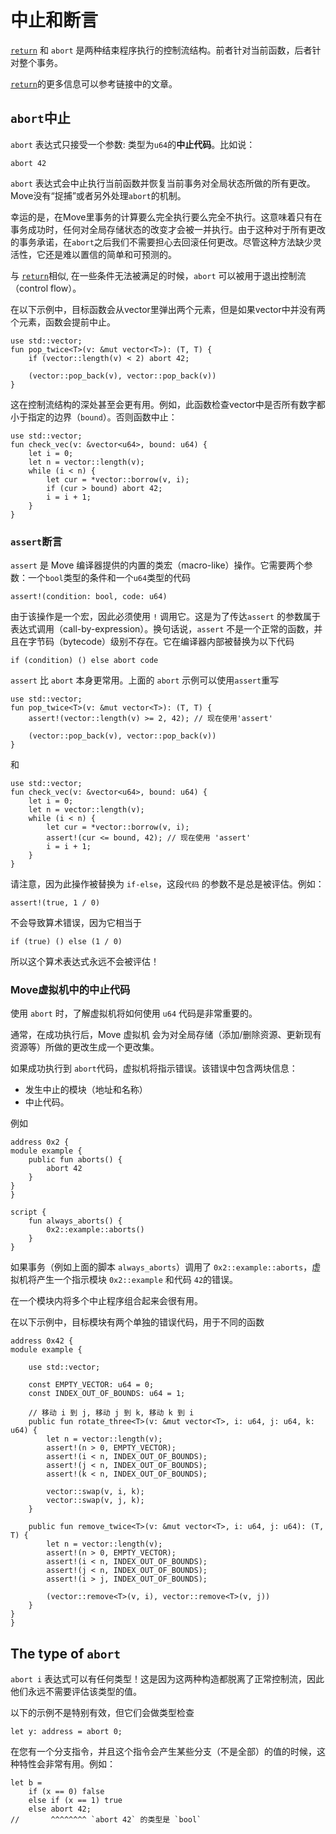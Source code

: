 
# 中止和断言

[`return`](./chapter_15_functions.md) 和 `abort` 是两种结束程序执行的控制流结构。前者针对当前函数，后者针对整个事务。


 [`return`](./chapter_15_functions.md)的更多信息可以参考链接中的文章。

## `abort`中止

`abort` 表达式只接受一个参数: 类型为`u64`的**中止代码**。比如说：

```move
abort 42
```

`abort` 表达式会中止执行当前函数并恢复当前事务对全局状态所做的所有更改。Move没有“捉捕”或者另外处理`abort`的机制。

幸运的是，在Move里事务的计算要么完全执行要么完全不执行。这意味着只有在事务成功时，任何对全局存储状态的改变才会被一并执行。由于这种对于所有更改的事务承诺，在`abort`之后我们不需要担心去回滚任何更改。尽管这种方法缺少灵活性，它还是难以置信的简单和可预测的。

与 [`return`](./chapter_15_functions.md)相似, 在一些条件无法被满足的时候，`abort` 可以被用于退出控制流（control flow）。

在以下示例中，目标函数会从vector里弹出两个元素，但是如果vector中并没有两个元素，函数会提前中止。

```move=
use std::vector;
fun pop_twice<T>(v: &mut vector<T>): (T, T) {
    if (vector::length(v) < 2) abort 42;

    (vector::pop_back(v), vector::pop_back(v))
}
```

这在控制流结构的深处甚至会更有用。例如，此函数检查vector中是否所有数字都小于指定的边界（`bound`）。否则函数中止：

```move=
use std::vector;
fun check_vec(v: &vector<u64>, bound: u64) {
    let i = 0;
    let n = vector::length(v);
    while (i < n) {
        let cur = *vector::borrow(v, i);
        if (cur > bound) abort 42;
        i = i + 1;
    }
}
```

### `assert`断言

`assert` 是 Move 编译器提供的内置的类宏（macro-like）操作。它需要两个参数：一个`bool`类型的条件和一个`u64`类型的代码

```move
assert!(condition: bool, code: u64)
```

由于该操作是一个宏，因此必须使用 `!` 调用它。这是为了传达`assert` 的参数属于表达式调用（call-by-expression）。换句话说，`assert` 不是一个正常的函数，并且在字节码（bytecode）级别不存在。它在编译器内部被替换为以下代码

```move
if (condition) () else abort code
```

`assert` 比 `abort` 本身更常用。上面的 `abort` 示例可以使用`assert`重写

```move=
use std::vector;
fun pop_twice<T>(v: &mut vector<T>): (T, T) {
    assert!(vector::length(v) >= 2, 42); // 现在使用'assert'

    (vector::pop_back(v), vector::pop_back(v))
}
```

和

```move=
use std::vector;
fun check_vec(v: &vector<u64>, bound: u64) {
    let i = 0;
    let n = vector::length(v);
    while (i < n) {
        let cur = *vector::borrow(v, i);
        assert!(cur <= bound, 42); // 现在使用 'assert'
        i = i + 1;
    }
}
```
请注意，因为此操作被替换为 `if-else`，这段`代码` 的参数不是总是被评估。例如：

```move
assert!(true, 1 / 0)
```

不会导致算术错误，因为它相当于

```move
if (true) () else (1 / 0)
```

所以这个算术表达式永远不会被评估！

### Move虚拟机中的中止代码

使用 `abort` 时，了解虚拟机将如何使用 `u64` 代码是非常重要的。

通常，在成功执行后，Move 虚拟机 会为对全局存储（添加/删除资源、更新现有资源等）所做的更改生成一个更改集。

如果成功执行到 `abort`代码，虚拟机将指示错误。该错误中包含两块信息：

- 发生中止的模块（地址和名称）
- 中止代码。

例如

```move=
address 0x2 {
module example {
    public fun aborts() {
        abort 42
    }
}
}

script {
    fun always_aborts() {
        0x2::example::aborts()
    }
}
```

如果事务（例如上面的脚本 `always_aborts`）调用了 `0x2::example::aborts`，虚拟机将产生一个指示模块 `0x2::example` 和代码 `42`的错误。

在一个模块内将多个中止程序组合起来会很有用。

在以下示例中，目标模块有两个单独的错误代码，用于不同的函数

```move=
address 0x42 {
module example {

    use std::vector;

    const EMPTY_VECTOR: u64 = 0;
    const INDEX_OUT_OF_BOUNDS: u64 = 1;

    // 移动 i 到 j, 移动 j 到 k, 移动 k 到 i
    public fun rotate_three<T>(v: &mut vector<T>, i: u64, j: u64, k: u64) {
        let n = vector::length(v);
        assert!(n > 0, EMPTY_VECTOR);
        assert!(i < n, INDEX_OUT_OF_BOUNDS);
        assert!(j < n, INDEX_OUT_OF_BOUNDS);
        assert!(k < n, INDEX_OUT_OF_BOUNDS);

        vector::swap(v, i, k);
        vector::swap(v, j, k);
    }

    public fun remove_twice<T>(v: &mut vector<T>, i: u64, j: u64): (T, T) {
        let n = vector::length(v);
        assert!(n > 0, EMPTY_VECTOR);
        assert!(i < n, INDEX_OUT_OF_BOUNDS);
        assert!(j < n, INDEX_OUT_OF_BOUNDS);
        assert!(i > j, INDEX_OUT_OF_BOUNDS);

        (vector::remove<T>(v, i), vector::remove<T>(v, j))
    }
}
}
```

## The type of `abort`

`abort i` 表达式可以有任何类型！这是因为这两种构造都脱离了正常控制流，因此他们永远不需要评估该类型的值。

以下的示例不是特别有效，但它们会做类型检查

```move
let y: address = abort 0;
```

在您有一个分支指令，并且这个指令会产生某些分支（不是全部）的值的时候，这种特性会非常有用。例如：

```move
let b =
    if (x == 0) false
    else if (x == 1) true
    else abort 42;
//       ^^^^^^^^ `abort 42` 的类型是 `bool`
```
